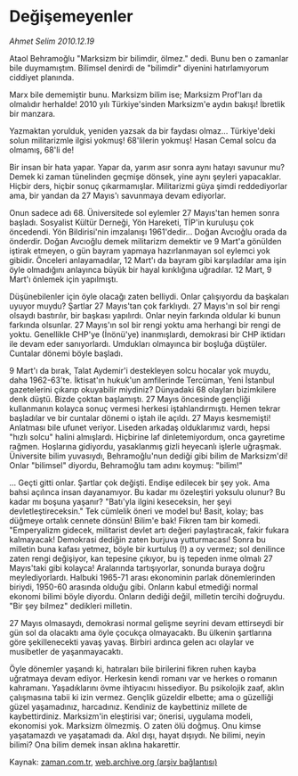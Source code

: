 # Değişemeyenler

*Ahmet Selim 2010.12.19*

<td class="columnist-detail">
<p>Ataol Behramoğlu "Marksizm bir bilimdir, ölmez." dedi. Bunu ben o zamanlar bile duymamıştım. Bilimsel denirdi de "bilimdir" diyenini hatırlamıyorum ciddiyet planında.</p>
<p>
<div id="haberMetinDiv">
<p>Marx bile dememiştir bunu. Marksizm bilim ise; Marksizm Prof'ları da olmalıdır herhalde! 2010 yılı Türkiye'sinden Marksizm'e aydın bakışı! İbretlik bir manzara. 
<p> Yazmaktan yorulduk, yeniden yazsak da bir faydası olmaz... Türkiye'deki solun militarizmle ilgisi yokmuş! 68'lilerin yokmuş! Hasan Cemal solcu da olmamış, 68'li de! 
<p> Bir insan bir hata yapar. Yapar da, yarım asır sonra aynı hatayı savunur mu? Demek ki zaman tünelinden geçmişe dönsek, yine aynı şeyleri yapacaklar. Hiçbir ders, hiçbir sonuç çıkarmamışlar. Militarizmi güya şimdi reddediyorlar ama, bir yandan da 27 Mayıs'ı savunmaya devam ediyorlar. 
<p> Onun sadece adı 68. Üniversitede sol eylemler 27 Mayıs'tan hemen sonra başladı. Sosyalist Kültür Derneği, Yön Hareketi, TİP'in kuruluşu çok öncedendi. Yön Bildirisi'nin imzalanışı 1961'dedir... Doğan Avcıoğlu orada da önderdir. Doğan Avcıoğlu demek militarizm demektir ve 9 Mart'a gönülden iştirak etmeyen, o gün bayram yapmaya hazırlanmayan sol eylemci yok gibidir. Önceleri anlayamadılar, 12 Mart'ı da bayram gibi karşıladılar ama işin öyle olmadığını anlayınca büyük bir hayal kırıklığına uğradılar. 12 Mart, 9 Mart'ı önlemek için yapılmıştı. 
<p> Düşünebilenler için öyle olacağı zaten belliydi. Onlar çalışıyordu da başkaları uyuyor muydu? Şartlar 27 Mayıs'tan çok farklıydı. 27 Mayıs'ın sol bir rengi olsaydı bastırılır, bir başkası yapılırdı. Onlar neyin farkında oldular ki bunun farkında olsunlar. 27 Mayıs'ın sol bir rengi yoktu ama herhangi bir rengi de yoktu. Genellikle CHP'ye (İnönü'ye) inanmışlardı, demokrasi bir CHP iktidarı ile devam eder sanıyorlardı. Umdukları olmayınca bir boşluğa düştüler. Cuntalar dönemi böyle başladı. 
<p> 9 Mart'ı da bırak, Talat Aydemir'i destekleyen solcu hocalar yok muydu, daha 1962-63'te. İktisat'ın hukuk'un amfilerinde Tercüman, Yeni İstanbul gazetelerini çıkarıp okuyabilir miydiniz? Dünyadaki 68 olayları bizimkilere denk düştü. Bizde çoktan başlamıştı. 27 Mayıs öncesinde gençliği kullanmanın kolayca sonuç vermesi herkesi iştahlandırmıştı. Hemen tekrar başladılar ve bir cuntalar dönemi o iştah ile açıldı. 27 Mayıs kesmemişti! Anlatması bile ufunet veriyor. Liseden arkadaş olduklarımız vardı, hepsi "hızlı solcu" halini almışlardı. Hiçbirine laf dinletemiyordum, onca gayretime rağmen. Hoşlarına gidiyordu, yasaklanmış gizli heyecanlı işlerle uğraşmak. Üniversite bilim yuvasıydı, Behramoğlu'nun dediği gibi bilim de Marksizm'di! Onlar "bilimsel" diyordu, Behramoğlu tam adını koymuş: "bilim!" 
<p> ... Geçti gitti onlar. Şartlar çok değişti. Endişe edilecek bir şey yok. Ama bahsi açılınca insan dayanamıyor. Bu kadar mı özeleştiri yoksulu olunur? Bu kadar mı boşuna yaşanır? "Batı'yla ilgini keseceksin, her şeyi devletleştireceksin." Tek cümlelik öneri ve model bu! Basit, kolay; bas düğmeye ortalık cennete dönsün! Bilim'e bak! Fikren tam bir komedi. "Emperyalizm gidecek, militarist devlet artı değeri paylaştıracak, fakir fukara kalmayacak! Demokrasi dediğin zaten burjuva yutturmacası! Sonra bu milletin buna kafası yetmez, böyle bir kurtuluş (!) a oy vermez; sol denilince zaten rengi değişiyor, kan tepesine çıkıyor, bu iş tepeden inme olmalı 27 Mayıs'taki gibi kolayca! Aralarında tartışıyorlar, sonunda buraya doğru meylediyorlardı. Halbuki 1965-71 arası ekonominin parlak dönemlerinden biriydi, 1950-60 arasında olduğu gibi. Onların kabul etmediği normal ekonomi bilimi böyle diyordu. Onların dediği değil, milletin tercihi doğruydu. "Bir şey bilmez" dedikleri milletin. 
<p> 27 Mayıs olmasaydı, demokrasi normal gelişme seyrini devam ettirseydi bir gün sol da olacaktı ama öyle çocukça olmayacaktı. Bu ülkenin şartlarına göre şekillenecekti yavaş yavaş. Birbiri ardınca gelen acı olaylar ve musibetler de yaşanmayacaktı. 
<p> Öyle dönemler yaşandı ki, hatıraları bile birilerini fikren ruhen kayba uğratmaya devam ediyor. Herkesin kendi romanı var ve herkes o romanın kahramanı. Yaşadıklarını övme ihtiyacını hissediyor. Bu psikolojik zaaf, aklın çalışmasına tabii ki izin vermez. Gençlik güzeldir elbette; ama o güzelliği güzel yaşamadınız, harcadınız. Kendiniz de kaybettiniz millete de kaybettirdiniz. Marksizm'in eleştirisi var; önerisi, uygulama modeli, ekonomisi yok. Marksizm ölmezmiş. O zaten ölü doğmuş. Onu kimse yaşatamazdı ve yaşatamadı da. Akıl dışı, hayat dışıydı. Ne bilimi, neyin bilimi? Ona bilim demek insan aklına hakarettir.
<p></p></p></p></p></p></p></p></p></p></p></div>
</p>
<a href="http://web.archive.org/web/20110123145519/mailto:a.selim@zaman.com.tr">
</a></td>

Kaynak: [zaman.com.tr](http://zaman.com.tr/yazar.do?yazino=1067043), [web.archive.org (arşiv bağlantısı)](http://web.archive.org/web/20110123145519/http://zaman.com.tr:80/yazar.do?yazino=1067043)

